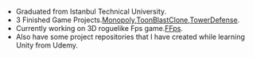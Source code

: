 - Graduated from Istanbul Technical University.
- 3 Finished Game Projects.[Monopoly](https://github.com/Ykanber/Monopoly),[ToonBlastClone](https://github.com/Ykanber/ToonBlastClone),[TowerDefense](https://github.com/Ykanber/TowerDefense).
- Currently working on 3D roguelike Fps game.[FFps](https://github.com/Ykanber/FFps).
- Also have some project repositories that I have created while learning Unity from Udemy.
